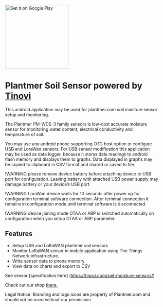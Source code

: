 [<img src='https://play.google.com/intl/en_us/badges/images/generic/en_badge_web_generic.png' alt='Get it on Google Play' width='210' heigh='80'>](https://play.google.com/store/apps/details?id=com.plantmer.soilsensor)

# Plantmer Soil Sensor powered by [Tinovi](https://tinovi.com)

This android application may be used for plantmer.com soil moisture sensor setup and monitoring.

The Plantmer PM-WCS-3 family sensors is low-cost accurate moisture sensor for monitoring water content, electrical conductivity and temperature of soil.

You may use any android phone supporting OTG host option to configure USB and LoraWan sensors. For USB sensor modification this application may be used as data logger, because it stores data readings to android flash memory and displays them to graphs. Data displayed in graphs may be copied to clipboard in CSV format and shared or saved to file.

!WARNING please remove device battery before attaching device to USB port for configuration. Leaving battery with attached USB power supply may damage battery or your device’s USB port.

!WARNING LoraWan device waits for 10 seconds after power up for configuration terminal software connection. After terminal connection it remains in configuration mode until terminal software is disconnected.

!WARNING device joining mode OTAA or ABP is switched automatically on configuration when you setup OTAA or ABP parameter.

## Features
* Setup USB and LoRaWAN plantmer soil sensors
* Monitor LoRaWAN sensor in mobile application using The Things Network infrastructure.
* Write sensor data to phone memory.
* View data on charts and export to CSV

See sensor [specification here] (https://tinovi.com/soil-moisture-sensors/)

Check out our shop [there.](https://tinovi.com/tinovi-shop/)

Legal Notice: Branding and logo icons are property of Plantmer.com and should not be used without our permission